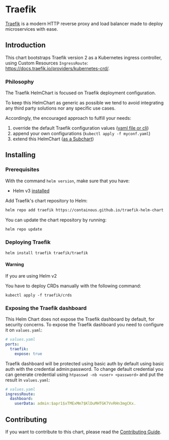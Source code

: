 # Traefik

[Traefik](https://traefik.io/) is a modern HTTP reverse proxy and load balancer made to deploy
microservices with ease.

## Introduction

This chart bootstraps Traefik version 2 as a Kubernetes ingress controller,
using Custom Resources `IngressRoute`: <https://docs.traefik.io/providers/kubernetes-crd/>.

### Philosophy

The Traefik HelmChart is focused on Traefik deployment configuration.

To keep this HelmChart as generic as possible we tend
to avoid integrating any third party solutions nor any specific use cases.

Accordingly, the encouraged approach to fulfill your needs:
1. override the default Traefik configuration values ([yaml file or cli](https://helm.sh/docs/chart_template_guide/values_files/))
2. append your own configurations (`kubectl apply -f myconf.yaml`)
3. extend this HelmChart ([as a Subchart](https://helm.sh/docs/chart_template_guide/subcharts_and_globals/))

## Installing

### Prerequisites

With the command `helm version`, make sure that you have:
- Helm v3 [installed](https://helm.sh/docs/using_helm/#installing-helm)

Add Traefik's chart repository to Helm:

```bash
helm repo add traefik https://containous.github.io/traefik-helm-chart
```

You can update the chart repository by running:

```bash
helm repo update
```

### Deploying Traefik

```bash
helm install traefik traefik/traefik
```

#### Warning

If you are using Helm v2

You have to deploy CRDs manually with the following command:

```
kubectl apply -f traefik/crds
```

### Exposing the Traefik dashboard

This Helm Chart does not expose the Traefik dashboard by default, for security concerns.
To expose the Traefik dashboard you need to configure it on `values.yaml`:

```yaml
# values.yaml
ports:
  traefik:
    expose: true
```

Traefik dashboard will be protected using basic auth by default using basic auth with the credential admin:password.
To change default credential you can generate credential using `htpasswd -nb <user> <password>` and put the result in `values.yaml`:

```yaml
# values.yaml
ingressRoute:
  dashboard:
    userData: admin:$apr1$xTMExMm7$KlDuMHTGK7VvRHn3mgCKx.
```

## Contributing

If you want to contribute to this chart, please read the [Contributing Guide](./CONTRIBUTING.md).
